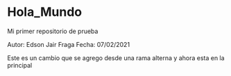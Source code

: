# Hola_Mundo
Mi primer repositorio de prueba

Autor: Edson Jair Fraga
Fecha: 07/02/2021

Este es un cambio que se agrego desde una rama alterna y ahora esta en la principal
